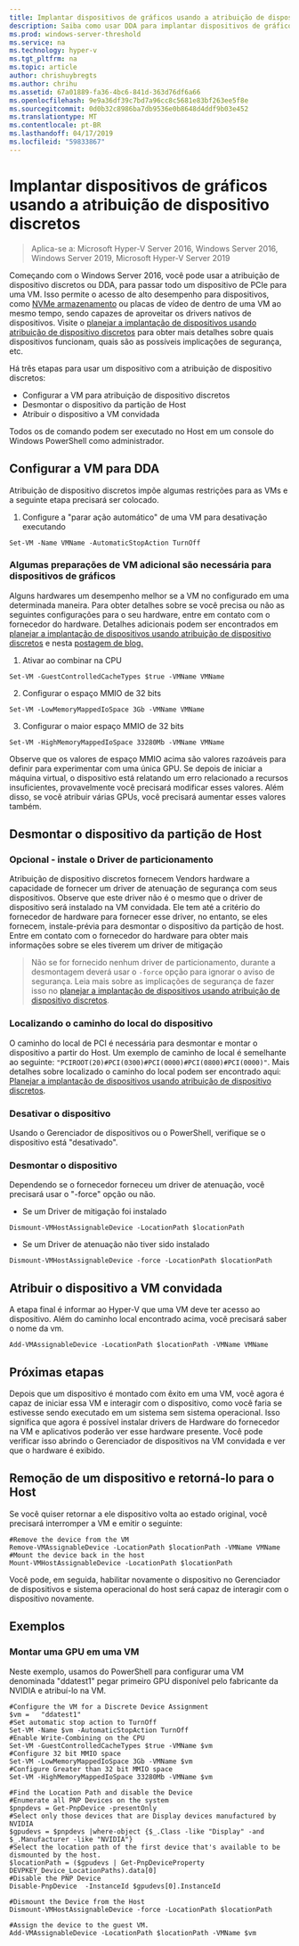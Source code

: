 ```yaml
---
title: Implantar dispositivos de gráficos usando a atribuição de dispositivo discretos
description: Saiba como usar DDA para implantar dispositivos de gráficos no Windows Server
ms.prod: windows-server-threshold
ms.service: na
ms.technology: hyper-v
ms.tgt_pltfrm: na
ms.topic: article
author: chrishuybregts
ms.author: chrihu
ms.assetid: 67a01889-fa36-4bc6-841d-363d76df6a66
ms.openlocfilehash: 9e9a36df39c7bd7a96cc8c5681e83bf263ee5f8e
ms.sourcegitcommit: 0d0b32c8986ba7db9536e0b8648d4ddf9b03e452
ms.translationtype: MT
ms.contentlocale: pt-BR
ms.lasthandoff: 04/17/2019
ms.locfileid: "59833867"
---
```

# <a name="deploy-graphics-devices-using-discrete-device-assignment"></a>Implantar dispositivos de gráficos usando a atribuição de dispositivo discretos

>Aplica-se a: Microsoft Hyper-V Server 2016, Windows Server 2016, Windows Server 2019, Microsoft Hyper-V Server 2019  

Começando com o Windows Server 2016, você pode usar a atribuição de dispositivo discretos ou DDA, para passar todo um dispositivo de PCIe para uma VM.  Isso permite o acesso de alto desempenho para dispositivos, como [NVMe armazenamento](./Deploying-storage-devices-using-dda.md) ou placas de vídeo de dentro de uma VM ao mesmo tempo, sendo capazes de aproveitar os drivers nativos de dispositivos.  Visite o [planejar a implantação de dispositivos usando atribuição de dispositivo discretos](../plan/Plan-for-Deploying-Devices-using-Discrete-Device-Assignment.md) para obter mais detalhes sobre quais dispositivos funcionam, quais são as possíveis implicações de segurança, etc.

Há três etapas para usar um dispositivo com a atribuição de dispositivo discretos:
-   Configurar a VM para atribuição de dispositivo discretos
-   Desmontar o dispositivo da partição de Host
-   Atribuir o dispositivo a VM convidada

Todos os de comando podem ser executado no Host em um console do Windows PowerShell como administrador.

## <a name="configure-the-vm-for-dda"></a>Configurar a VM para DDA
Atribuição de dispositivo discretos impõe algumas restrições para as VMs e a seguinte etapa precisará ser colocado.

1.  Configure a "parar ação automático" de uma VM para desativação executando

```
Set-VM -Name VMName -AutomaticStopAction TurnOff
```

### <a name="some-additional-vm-preparation-is-required-for-graphics-devices"></a>Algumas preparações de VM adicional são necessária para dispositivos de gráficos

Alguns hardwares um desempenho melhor se a VM no configurado em uma determinada maneira.  Para obter detalhes sobre se você precisa ou não as seguintes configurações para o seu hardware, entre em contato com o fornecedor do hardware. Detalhes adicionais podem ser encontrados em [planejar a implantação de dispositivos usando atribuição de dispositivo discretos](../plan/Plan-for-Deploying-Devices-using-Discrete-Device-Assignment.md) e nesta [postagem de blog.](https://blogs.technet.microsoft.com/virtualization/2015/11/23/discrete-device-assignment-gpus/)

1.  Ativar ao combinar na CPU
```
Set-VM -GuestControlledCacheTypes $true -VMName VMName
```
2.  Configurar o espaço MMIO de 32 bits
```
Set-VM -LowMemoryMappedIoSpace 3Gb -VMName VMName
```
3.  Configurar o maior espaço MMIO de 32 bits
```
Set-VM -HighMemoryMappedIoSpace 33280Mb -VMName VMName
```
Observe que os valores de espaço MMIO acima são valores razoáveis para definir para experimentar com uma única GPU.  Se depois de iniciar a máquina virtual, o dispositivo está relatando um erro relacionado a recursos insuficientes, provavelmente você precisará modificar esses valores.  Além disso, se você atribuir várias GPUs, você precisará aumentar esses valores também.

## <a name="dismount-the-device-from-the-host-partition"></a>Desmontar o dispositivo da partição de Host
### <a name="optional---install-the-partitioning-driver"></a>Opcional - instale o Driver de particionamento
Atribuição de dispositivo discretos fornecem Vendors hardware a capacidade de fornecer um driver de atenuação de segurança com seus dispositivos.  Observe que este driver não é o mesmo que o driver de dispositivo será instalado na VM convidada.  Ele tem até a critério do fornecedor de hardware para fornecer esse driver, no entanto, se eles fornecem, instale-prévia para desmontar o dispositivo da partição de host.  Entre em contato com o fornecedor do hardware para obter mais informações sobre se eles tiverem um driver de mitigação
> Não se for fornecido nenhum driver de particionamento, durante a desmontagem deverá usar o `-force` opção para ignorar o aviso de segurança. Leia mais sobre as implicações de segurança de fazer isso no [planejar a implantação de dispositivos usando atribuição de dispositivo discretos](../plan/Plan-for-Deploying-Devices-using-Discrete-Device-Assignment.md).

### <a name="locating-the-devices-location-path"></a>Localizando o caminho do local do dispositivo
O caminho do local de PCI é necessária para desmontar e montar o dispositivo a partir do Host.  Um exemplo de caminho de local é semelhante ao seguinte: `"PCIROOT(20)#PCI(0300)#PCI(0000)#PCI(0800)#PCI(0000)"`.  Mais detalhes sobre localizado o caminho do local podem ser encontrado aqui: [Planejar a implantação de dispositivos usando atribuição de dispositivo discretos](../plan/Plan-for-Deploying-Devices-using-Discrete-Device-Assignment.md).

### <a name="disable-the-device"></a>Desativar o dispositivo
Usando o Gerenciador de dispositivos ou o PowerShell, verifique se o dispositivo está "desativado".  

### <a name="dismount-the-device"></a>Desmontar o dispositivo
Dependendo se o fornecedor forneceu um driver de atenuação, você precisará usar o "-force" opção ou não.
-   Se um Driver de mitigação foi instalado
```
Dismount-VMHostAssignableDevice -LocationPath $locationPath
```
-   Se um Driver de atenuação não tiver sido instalado
```
Dismount-VMHostAssignableDevice -force -LocationPath $locationPath
```

## <a name="assigning-the-device-to-the-guest-vm"></a>Atribuir o dispositivo a VM convidada
A etapa final é informar ao Hyper-V que uma VM deve ter acesso ao dispositivo.  Além do caminho local encontrado acima, você precisará saber o nome da vm.

```
Add-VMAssignableDevice -LocationPath $locationPath -VMName VMName
```

## <a name="whats-next"></a>Próximas etapas
Depois que um dispositivo é montado com êxito em uma VM, você agora é capaz de iniciar essa VM e interagir com o dispositivo, como você faria se estivesse sendo executado em um sistema sem sistema operacional.  Isso significa que agora é possível instalar drivers de Hardware do fornecedor na VM e aplicativos poderão ver esse hardware presente.  Você pode verificar isso abrindo o Gerenciador de dispositivos na VM convidada e ver que o hardware é exibido.

## <a name="removing-a-device-and-returning-it-to-the-host"></a>Remoção de um dispositivo e retorná-lo para o Host
Se você quiser retornar a ele dispositivo volta ao estado original, você precisará interromper a VM e emitir o seguinte:
```
#Remove the device from the VM
Remove-VMAssignableDevice -LocationPath $locationPath -VMName VMName
#Mount the device back in the host
Mount-VMHostAssignableDevice -LocationPath $locationPath
```
Você pode, em seguida, habilitar novamente o dispositivo no Gerenciador de dispositivos e sistema operacional do host será capaz de interagir com o dispositivo novamente.

## <a name="examples"></a>Exemplos

### <a name="mounting-a-gpu-to-a-vm"></a>Montar uma GPU em uma VM
Neste exemplo, usamos do PowerShell para configurar uma VM denominada "ddatest1" pegar primeiro GPU disponível pelo fabricante da NVIDIA e atribuí-lo na VM.  
```
#Configure the VM for a Discrete Device Assignment
$vm =   "ddatest1"
#Set automatic stop action to TurnOff
Set-VM -Name $vm -AutomaticStopAction TurnOff
#Enable Write-Combining on the CPU
Set-VM -GuestControlledCacheTypes $true -VMName $vm
#Configure 32 bit MMIO space
Set-VM -LowMemoryMappedIoSpace 3Gb -VMName $vm
#Configure Greater than 32 bit MMIO space
Set-VM -HighMemoryMappedIoSpace 33280Mb -VMName $vm

#Find the Location Path and disable the Device
#Enumerate all PNP Devices on the system
$pnpdevs = Get-PnpDevice -presentOnly
#Select only those devices that are Display devices manufactured by NVIDIA
$gpudevs = $pnpdevs |where-object {$_.Class -like "Display" -and $_.Manufacturer -like "NVIDIA"}
#Select the location path of the first device that's available to be dismounted by the host.
$locationPath = ($gpudevs | Get-PnpDeviceProperty DEVPKEY_Device_LocationPaths).data[0]
#Disable the PNP Device
Disable-PnpDevice  -InstanceId $gpudevs[0].InstanceId

#Dismount the Device from the Host
Dismount-VMHostAssignableDevice -force -LocationPath $locationPath

#Assign the device to the guest VM.
Add-VMAssignableDevice -LocationPath $locationPath -VMName $vm
```
